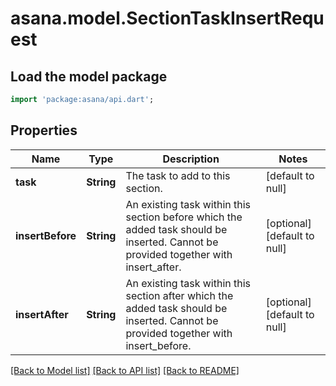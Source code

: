 # asana.model.SectionTaskInsertRequest

## Load the model package
```dart
import 'package:asana/api.dart';
```

## Properties
Name | Type | Description | Notes
------------ | ------------- | ------------- | -------------
**task** | **String** | The task to add to this section. | [default to null]
**insertBefore** | **String** | An existing task within this section before which the added task should be inserted. Cannot be provided together with insert_after. | [optional] [default to null]
**insertAfter** | **String** | An existing task within this section after which the added task should be inserted. Cannot be provided together with insert_before. | [optional] [default to null]

[[Back to Model list]](../README.md#documentation-for-models) [[Back to API list]](../README.md#documentation-for-api-endpoints) [[Back to README]](../README.md)


